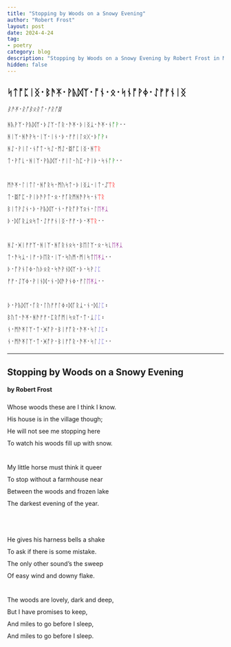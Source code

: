 ```yaml
---
title: "Stopping by Woods on a Snowy Evening"
author: "Robert Frost"
layout: post
date: 2024-4-24
tag:
- poetry
category: blog
description: "Stopping by Woods on a Snowy Evening by Robert Frost in Modern English Futhorc"
hidden: false
---
```


<h2 lang="en-Runr">ᛋᛏᚩᛈᛁᛝ᛫​ᛒᚫ‍ᛡ᛫​ᚹᚣᛞᛉ᛫​ᚩᚾ᛫​ᛟ᛫​ᛋᚾᚩ‍ᚹᛄ᛫​ᛇᚠ‍ᚠᚾᛁᛝ</h2>

<p lang="en-Runr"><i>ᛒᚫ‍ᛡ᛫​ᚱᚩᛒᛟᚱᛏ᛫​ᚠᚱᚩᛥ</i></p>

<div lang="en-Runr" style="line-height:28px;">
ᚻᚣ‍ᚹᛉ᛫​ᚹᚣᛞᛉ᛫​ᚦᛇᛉ᛫​ᚪ‍ᚱ᛫​ᚫᛡ᛫​ᚦᛁᛝᛣ᛫​ᚫ‍ᛡ᛫​ᚾ<span style="color:green">ᚩ‍ᚹ</span>​᛫​᛫​   
<br>
ᚻᛁᛉ᛫​ᚻᚫ‍ᚹᛋ᛫​ᛁᛉ᛫​ᛁᚾ᛫​ᚦ᛫​ᚠ‍ᚠᛁᛚᛟᚷ᛫​ᚦ<span style="color:green">ᚩ‍ᚹ</span>᛬​   
<br>
ᚻᛇ᛫​ᚹᛁᛚ᛫​ᚾᚩᛏ᛫​ᛋᛇ᛫​ᛗᛇ᛫​ᛥᚩᛈᛁᛝ᛫​ᚻ<span style="color:red">ᛠᚱ</span>   
<br>
ᛏ᛫​ᚹᚩᚳ᛫​ᚻᛁᛉ᛫​ᚹᚣᛞᛉ᛫​ᚠᛁᛚ᛫​ᚢᛈ᛫​ᚹᛁᚦ᛫​ᛋᚾ<span style="color:green">ᚩ‍ᚹ</span>​᛫​᛫​   
<br><br>
ᛗᚫ‍ᛡ᛫​ᛚᛁᛏᛚ᛫​ᚻᚩ‍ᚱᛋ᛫​ᛗᚢᛋᛏ᛫​ᚦᛁᛝᛣ᛫​ᛁᛏ᛫​ᛢ<span style="color:red">ᛠᚱ</span>   
<br>
ᛏ᛫​ᛥᚩᛈ᛫​ᚹᛁᚦᚫ‍ᚹᛏ᛫​ᛟ᛫​ᚠᚪ‍ᚱᛗᚻᚫ‍ᚹᛋ᛫​ᚾ<span style="color:red">ᛠᚱ</span>   
<br>
ᛒᛁᛏᚹᛇᚾ᛫​ᚦ᛫​ᚹᚣᛞᛉ᛫ᚾ᛫​ᚠᚱᚩ‍ᚹᛉᛟᚾ᛫​ᛚ<span style="color:purple">ᛖ‍ᛡᛣ</span>   
<br>
ᚦ᛫​ᛞᚪ‍ᚱᛣᛟᛋᛏ᛫​ᛇᚠ‍ᚠᚾᛁᛝ᛫ᚠ‍ᚠ᛫​ᚦ᛫​ᛡ<span style="color:red">ᛠᚱ</span>᛫​᛫​​   
<br><br>
ᚻᛇ᛫​ᚸᛁᚠ‍ᚠᛉ᛫​ᚻᛁᛉ᛫​ᚻᚪ‍ᚱᚾᛟᛋ᛫​ᛒᛖᛚᛉ᛫​ᛟ᛫​ᛋ‍ᚳ<span style="color:purple">ᛖ‍ᛡᛣ</span>
<br>
ᛏ᛫​ᚫᛋᛣ᛫​ᛁᚠ᛫​ᚦᛖ‍ᚱ᛫​ᛁᛉ᛫​ᛋᚢᛗ᛫​ᛗᛁᛋᛏ<span style="color:purple">ᛖ‍ᛡᛣ​</span>᛫​᛫​
<br>
ᚦ᛫​ᚩ‍ᚹᚾᛚᛄ᛫​ᚢᚦᛟ‍ᚱ᛫​ᛋᚫ‍ᚹᚾᛞᛉ᛫​ᚦ᛫​ᛋᚹ<span style="color:SlateBlue">ᛇᛈ</span>
<br>
ᚠ‍ᚠ᛫​ᛇᛉᛄ᛫​ᚹᛁᚾᛞ᛫​ᚾ᛫​ᛞᚫ‍ᚹᚾᛄ᛫​ᚠᛚ<span style="color:purple">ᛖ‍ᛡᛣ</span>᛫​᛫​
<br><br>
ᚦ᛫​ᚹᚣᛞᛉ᛫​ᚪ‍ᚱ᛫​ᛚᚢᚠ‍ᚠᛚᛄ᛬​​ᛞᚪ‍ᚱᛣ᛫​ᚾ᛫​ᛞ<span style="color:SlateBlue">ᛇᛈ</span>᛬​​
<br>
ᛒᚢᛏ᛫​ᚫ‍ᛡ᛫​ᚻᚫᚠ‍ᚠ᛫​ᛈᚱᚩᛗᛁᛋᛟᛉ᛫​ᛏ᛫​ᛣ<span style="color:SlateBlue">ᛇᛈ</span>᛬​​
<br>
ᚾ᛫​ᛗᚫ‍ᛡᛚᛉ᛫​ᛏ᛫​ᚸᚩ‍ᚹ᛫​ᛒᛁᚠᚩ‍ᚱ᛫​ᚫ‍ᛡ᛫​ᛋᛚ<span style="color:SlateBlue">ᛇᛈ</span>᛬​
<br>
ᚾ᛫​ᛗᚫ‍ᛡᛚᛉ᛫​ᛏ᛫​ᚸᚩ‍ᚹ᛫​ᛒᛁᚠᚩ‍ᚱ᛫​ᚫ‍ᛡ᛫​ᛋᛚ<span style="color:SlateBlue">ᛇᛈ</span>᛫​᛫​
</div>

<hr>

<h2 lang="en-Latn">Stopping by Woods on a Snowy Evening</h2>

<h4 lang="en-Latn">by Robert Frost</h4>

<div lang="en-Latn" style="line-height:28px;">
Whose woods these are I think I know.  <br> 
His house is in the village though;   <br>
He will not see me stopping here   <br>
To watch his woods fill up with snow. 
<br><br>
My little horse must think it queer   <br>
To stop without a farmhouse near   <br>
Between the woods and frozen lake   <br>
The darkest evening of the year.   <br>
<br><br>
He gives his harness bells a shake   <br>
To ask if there is some mistake.   <br>
The only other sound’s the sweep   <br>
Of easy wind and downy flake.  
<br><br>
The woods are lovely, dark and deep,   <br>
But I have promises to keep,   <br>
And miles to go before I sleep,   <br>
And miles to go before I sleep.
</div>